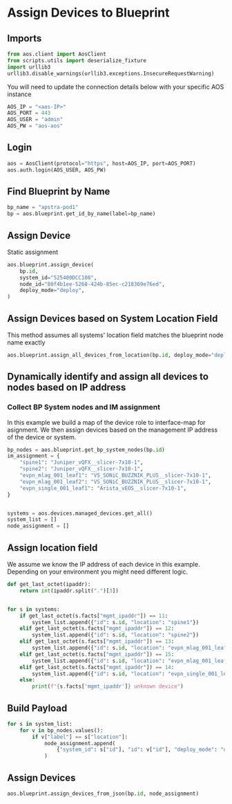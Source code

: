 # Assign Devices to Blueprint
## Imports
```python
from aos.client import AosClient
from scripts.utils import deserialize_fixture
import urllib3
urllib3.disable_warnings(urllib3.exceptions.InsecureRequestWarning)
```

You will need to update the connection details below with your
specific AOS instance
```python
AOS_IP = "<aos-IP>"
AOS_PORT = 443
AOS_USER = "admin"
AOS_PW = "aos-aos"
```

## Login
```python
aos = AosClient(protocol="https", host=AOS_IP, port=AOS_PORT)
aos.auth.login(AOS_USER, AOS_PW)
```

## Find Blueprint by Name
```python
bp_name = "apstra-pod1"
bp = aos.blueprint.get_id_by_name(label=bp_name)
```

## Assign Device
Static assignment 
```python
aos.blueprint.assign_device(
    bp.id,
    system_id="525400DCC108",
    node_id="80f4b1ee-5268-424b-85ec-c218369e76ed",
    deploy_mode="deploy",
)
```

## Assign Devices based on System Location Field
This method assumes all systems' location field matches the blueprint
node name exactly
```python
aos.blueprint.assign_all_devices_from_location(bp.id, deploy_mode="deploy")
```

## Dynamically identify and assign all devices to nodes based on IP address
### Collect BP System nodes and IM assignment
In this example we build a map of the device role to interface-map for
asignment. We then assign devices based on the management IP address of the device
or system.
```python
bp_nodes = aos.blueprint.get_bp_system_nodes(bp.id)
im_assignment = {
    "spine1": "Juniper_vQFX__slicer-7x10-1",
    "spine2": "Juniper_vQFX__slicer-7x10-1",
    "evpn_mlag_001_leaf1": "VS_SONiC_BUZZNIK_PLUS__slicer-7x10-1",
    "evpn_mlag_001_leaf2": "VS_SONiC_BUZZNIK_PLUS__slicer-7x10-1",
    "evpn_single_001_leaf1": "Arista_vEOS__slicer-7x10-1",
}


systems = aos.devices.managed_devices.get_all()
system_list = []
node_assignment = []
```

## Assign location field
We assume we know the IP address of each device in this example. 
Depending on your environment you might need different logic.
```python
def get_last_octet(ipaddr):
    return int(ipaddr.split(".")[3])


for s in systems:
    if get_last_octet(s.facts["mgmt_ipaddr"]) == 11:
        system_list.append({"id": s.id, "location": "spine1"})
    elif get_last_octet(s.facts["mgmt_ipaddr"]) == 12:
        system_list.append({"id": s.id, "location": "spine2"})
    elif get_last_octet(s.facts["mgmt_ipaddr"]) == 13:
        system_list.append({"id": s.id, "location": "evpn_mlag_001_leaf1"})
    elif get_last_octet(s.facts["mgmt_ipaddr"]) == 15:
        system_list.append({"id": s.id, "location": "evpn_mlag_001_leaf2"})
    elif get_last_octet(s.facts["mgmt_ipaddr"]) == 14:
        system_list.append({"id": s.id, "location": "evpn_single_001_leaf1"})
    else:
        print(f"{s.facts['mgmt_ipaddr']} unknown device")
```

## Build Payload
```python
for s in system_list:
    for v in bp_nodes.values():
        if v["label"] == s["location"]:
            node_assignment.append(
                {"system_id": s["id"], "id": v["id"], "deploy_mode": "deploy"}
            )
```

## Assign Devices
```python
aos.blueprint.assign_devices_from_json(bp.id, node_assignment)
```